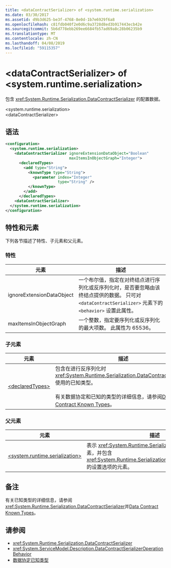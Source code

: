 ```yaml
---
title: <dataContractSerializer> of <system.runtime.serialization>
ms.date: 03/30/2017
ms.assetid: d9b3d625-be3f-4768-8e0d-1b7e6929f6a8
ms.openlocfilehash: c81fdb040f2e0d6c9a3728d8ed3b917443ecb42e
ms.sourcegitcommit: 5b6d778ebb269ee6684fb57ad69a8c28b06235b9
ms.translationtype: MT
ms.contentlocale: zh-CN
ms.lasthandoff: 04/08/2019
ms.locfileid: "59115357"
---
```

# <a name="datacontractserializer-of-systemruntimeserialization"></a>\<dataContractSerializer> of \<system.runtime.serialization>
包含 <xref:System.Runtime.Serialization.DataContractSerializer> 的配置数据。  
  
 \<system.runtime.serialization>  
\<dataContractSerializer>  
  
## <a name="syntax"></a>语法  
  
```xml  
<configuration>
  <system.runtime.serialization>
    <dataContractSerializer ignoreExtensionDataObject="Boolean"
                            maxItemsInObjectGraph="Integer">
      <declaredTypes>
        <add type="String">
          <knownType type="String">
            <parameter index="Integer"
                       type="String" />
          </knownType>
        </add>
      </declaredTypes>
    <dataContractSerializer>
  </system.runtime.serialization>
</configuration>
```  
  
## <a name="attributes-and-elements"></a>特性和元素  
 下列各节描述了特性、子元素和父元素。  
  
### <a name="attributes"></a>特性  
  
|元素|描述|  
|-------------|-----------------|  
|ignoreExtensionDataObject|一个布尔值，指定在对终结点进行序列化或反序列化时，是否要忽略由该终结点提供的数据。 只可对 `<dataContractSerializer>` 元素下的 `<behavior>` 设置此属性。|  
|maxItemsInObjectGraph|一个整数，指定要序列化或反序列化的最大项数。 此属性为 65536。|  
  
### <a name="child-elements"></a>子元素  
  
|元素|描述|  
|-------------|-----------------|  
|[\<declaredTypes>](../../../../../docs/framework/configure-apps/file-schema/wcf/declaredtypes.md)|包含在进行反序列化时 <xref:System.Runtime.Serialization.DataContractSerializer> 使用的已知类型。<br /><br /> 有关数据协定和已知的类型的详细信息，请参阅[Data Contract Known Types](../../../../../docs/framework/wcf/feature-details/data-contract-known-types.md)。|  
  
### <a name="parent-elements"></a>父元素  
  
|元素|描述|  
|-------------|-----------------|  
|[\<system.runtime.serialization>](../../../../../docs/framework/configure-apps/file-schema/wcf/system-runtime-serialization.md)|表示 <xref:System.Runtime.Serialization> 命名空间节的根元素，并包含 <xref:System.Runtime.Serialization.DataContractSerializer> 的设置选项的元素。|  
  
## <a name="remarks"></a>备注  
 有关已知类型的详细信息，请参阅<xref:System.Runtime.Serialization.DataContractSerializer>并[Data Contract Known Types](../../../../../docs/framework/wcf/feature-details/data-contract-known-types.md)。  
  
## <a name="see-also"></a>请参阅

- <xref:System.Runtime.Serialization.DataContractSerializer>
- <xref:System.ServiceModel.Description.DataContractSerializerOperationBehavior>
- [数据协定已知类型](../../../../../docs/framework/wcf/feature-details/data-contract-known-types.md)
